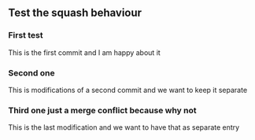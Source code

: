 ## Test the squash behaviour

### First test
This is the first commit and I am happy about it

### Second one
This is modifications of a second commit and we want to keep it separate

### Third one just a merge conflict because why not
This is the last modification and we want to have that as separate entry

